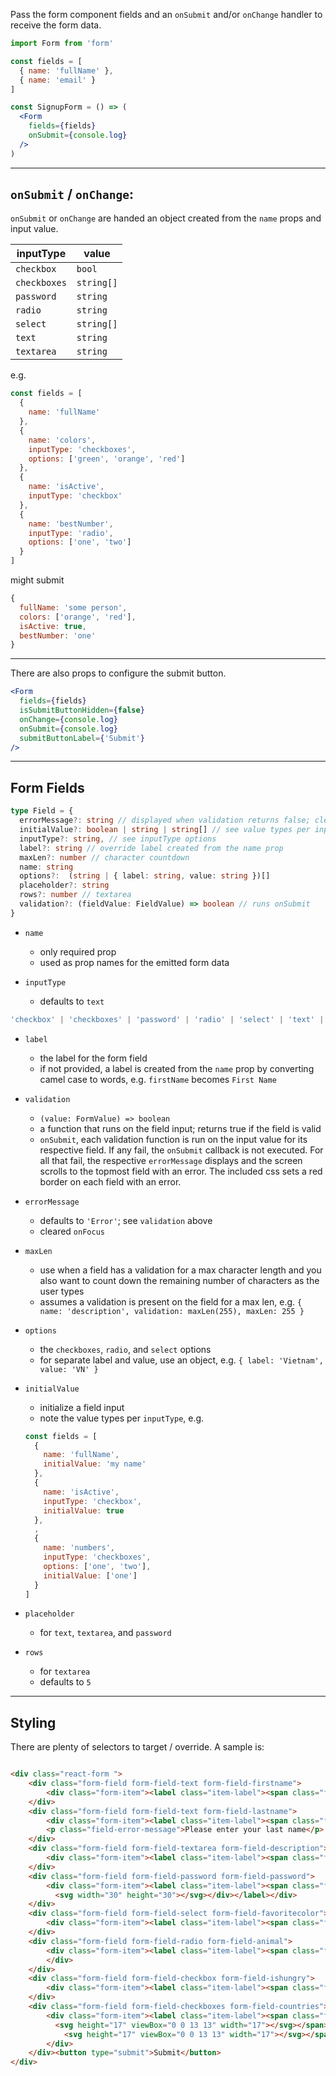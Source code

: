 

Pass the form component fields and an `onSubmit` and/or `onChange` handler to receive the form data.

```jsx 
import Form from 'form'

const fields = [
  { name: 'fullName' }, 
  { name: 'email' }
]

const SignupForm = () => (
  <Form
    fields={fields}
    onSubmit={console.log}
  />
)
```

---

## `onSubmit` / `onChange`:

`onSubmit` or `onChange` are handed an object created from the `name` props and input value.


| inputType  | value 
| ------------- | ------------- |
| `checkbox` | `bool`
| `checkboxes` | `string[]`
| `password` | `string`
| `radio` | `string`
| `select` | `string[]`
| `text` | `string`
| `textarea` | `string`

e.g. 
```javascript 
const fields = [
  { 
    name: 'fullName' 
  },
  { 
    name: 'colors', 
    inputType: 'checkboxes', 
    options: ['green', 'orange', 'red']
  },
  { 
    name: 'isActive', 
    inputType: 'checkbox' 
  },
  { 
    name: 'bestNumber', 
    inputType: 'radio', 
    options: ['one', 'two']
  }
]
```
might submit 
```javascript 
{
  fullName: 'some person',
  colors: ['orange', 'red'],
  isActive: true, 
  bestNumber: 'one'
}
```

--- 

 There are also props to configure the submit button.
 
```jsx
<Form
  fields={fields}
  isSubmitButtonHidden={false}
  onChange={console.log}
  onSubmit={console.log}
  submitButtonLabel={'Submit'}
/>
```

--- 

## Form Fields

```typescript 
type Field = {
  errorMessage?: string // displayed when validation returns false; cleared onFocus
  initialValue?: boolean | string | string[] // see value types per inputType above  
  inputType?: string, // see inputType options
  label?: string // override label created from the name prop 
  maxLen?: number // character countdown
  name: string 
  options?:  (string | { label: string, value: string })[]
  placeholder?: string
  rows?: number // textarea 
  validation?: (fieldValue: FieldValue) => boolean // runs onSubmit
}
```
 - `name` 
   - only required prop 
   - used as prop names for the emitted form data 

 - `inputType` 
   - defaults to `text`
```typescript 
'checkbox' | 'checkboxes' | 'password' | 'radio' | 'select' | 'text' | 'textarea' | undefined
```

- `label` 
  - the label for the form field 
  - if not provided, a label is created from the `name` prop by converting camel case to words, e.g. `firstName` becomes `First Name`

- `validation`
  - `(value: FormValue) => boolean`
  - a function that runs on the field input; returns true if the field is valid 
  - `onSubmit`, each validation function is run on the input value for its respective field. If any fail, the `onSubmit` callback is not executed. For all that fail, the respective `errorMessage` displays and the screen scrolls to the topmost field with an error. The included css sets a red border on each field with an error. 

- `errorMessage`
  - defaults to `'Error'`; see `validation` above
  - cleared `onFocus`

- `maxLen`
  - use when a field has a validation for a max character length and you also want to count down the remaining number of characters as the user types 
  - assumes a validation is present on the field for a max len, e.g. 
  `{ name: 'description', validation: maxLen(255), maxLen: 255 }`

- `options` 
  - the `checkboxes`, `radio`, and `select` options 
  - for separate label and value, use an object, e.g. 
    `{ label: 'Vietnam', value: 'VN' }`

- `initialValue`
  - initialize a field input 
  - note the value types per `inputType`, e.g. 
  ```javascript
  const fields = [
    {
      name: 'fullName',
      initialValue: 'my name'
    },
    {
      name: 'isActive',
      inputType: 'checkbox',
      initialValue: true 
    },
    ,
    {
      name: 'numbers',
      inputType: 'checkboxes',
      options: ['one', 'two'],
      initialValue: ['one']
    }
  ]
  ```
- `placeholder`
  - for `text`, `textarea`, and `password` 

- `rows`
  - for `textarea`
  - defaults to `5`


--- 


## Styling 

There are plenty of selectors to target / override. A sample is: 


```html

<div class="react-form ">
    <div class="form-field form-field-text form-field-firstname">
        <div class="form-item"><label class="item-label"><span class="field-label">First Name</span><input name="firstName" placeholder="" type="text" value=""></label></div>
    </div>
    <div class="form-field form-field-text form-field-lastname">
        <div class="form-item"><label class="item-label"><span class="field-label">Last Name</span><input name="lastName" placeholder="" type="text" value=""></label></div>
        <p class="field-error-message">Please enter your last name</p>
    </div>
    <div class="form-field form-field-textarea form-field-description">
        <div class="form-item"><label class="item-label"><span class="field-label">Description</span><textarea name="description" placeholder="Tell us all about it" type="textarea" rows="5"></textarea></label></div>
    </div>
    <div class="form-field form-field-password form-field-password">
        <div class="form-item"><label class="item-label"><span class="field-label">Password</span><input name="password" placeholder="" type="password" value="asdf"><div class="show-password-button">
          <svg width="30" height="30"></svg></div></label></div>
    </div>
    <div class="form-field form-field-select form-field-favoritecolor">
        <div class="form-item"><label class="item-label"><span class="field-label">Choose your favorite color</span><select name="favoriteColor"><option value=""></option><option value="red">red</option><option value="green">green</option><option value="blue">blue</option></select></label></div>
    </div>
    <div class="form-field form-field-radio form-field-animal">
        <div class="form-item"><label class="item-label"><span class="field-label">Animal</span><label class="form-field-group"><span class="replaced-input-radio " tabindex="0"><span></span></span><span class="group-option-label">dog</span><input type="radio" value="dog"></label><label class="form-field-group"><span class="replaced-input-radio checked" tabindex="0"><span></span></span><span class="group-option-label">wildaboar</span><input type="radio" value="wildaboar"></label></label>
        </div>
    </div>
    <div class="form-field form-field-checkbox form-field-ishungry">
        <div class="form-item"><label class="item-label"><span class="field-label">Are you hungry?</span><span class="replaced-input-checkbox checked" tabindex="0"><span><svg height="17" viewBox="0 0 13 13" width="17"></svg></span></span><input name="isHungry" class="form-input-checkbox" type="checkbox" value="isHungry"></label></div>
    </div>
    <div class="form-field form-field-checkboxes form-field-countries">
        <div class="form-item"><label class="item-label"><span class="field-label">Countries</span><label class="form-field-group"><span class="replaced-input-checkboxes checked" tabindex="0"><span>
          <svg height="17" viewBox="0 0 13 13" width="17"></svg></span></span><span class="group-option-label">USA</span><input type="checkbox" value="USA"></label><label class="form-field-group"><span class="replaced-input-checkboxes checked" tabindex="0"><span>
            <svg height="17" viewBox="0 0 13 13" width="17"></svg></span></span><span class="group-option-label">Vietnam</span><input type="checkbox" value="Vietnam"></label><label class="form-field-group"><span class="replaced-input-checkboxes " tabindex="0"><span><svg height="17" viewBox="0 0 13 13" width="17"></svg></span></span><span class="group-option-label">Arigonia</span><input type="checkbox" value="Arigonia"></label></label>
        </div>
    </div><button type="submit">Submit</button>
</div>
```